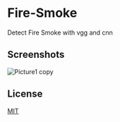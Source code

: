 # Fire-Smoke
Detect Fire Smoke with vgg and cnn

## Screenshots
![Picture1 copy](https://user-images.githubusercontent.com/20955005/170956675-2835151e-6eb8-4508-bc1c-66fb0f0fb48c.jpg)

## License
[MIT](https://choosealicense.com/licenses/mit/)
